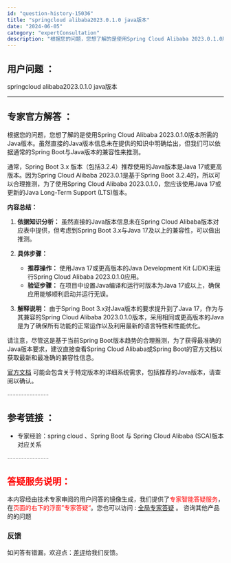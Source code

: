 ```yaml
---
id: "question-history-15036"
title: "springcloud alibaba2023.0.1.0 java版本"
date: "2024-06-05"
category: "expertConsultation"
description: "根据您的问题，您想了解的是使用Spring Cloud Alibaba 2023.0.1.0版本所需的Java版本。虽然直接的Java版本信息未在提供的知识中明确给出，但我们可以依据通常的Spring Boot与Java版本的兼容性来推测。通常，Spring Boot 3.x 版本（包括3.2.4）"
---
```


## 用户问题 ： 
 springcloud alibaba2023.0.1.0 java版本  

---------------
## 专家官方解答 ：

根据您的问题，您想了解的是使用Spring Cloud Alibaba 2023.0.1.0版本所需的Java版本。虽然直接的Java版本信息未在提供的知识中明确给出，但我们可以依据通常的Spring Boot与Java版本的兼容性来推测。

通常，Spring Boot 3.x 版本（包括3.2.4）推荐使用的Java版本是Java 17或更高版本。因为Spring Cloud Alibaba 2023.0.1是基于Spring Boot 3.2.4的，所以可以合理推测，为了使用Spring Cloud Alibaba 2023.0.1.0，您应该使用Java 17或更新的Java Long-Term Support (LTS)版本。

**内容总结：**

1. **依据知识分析：** 虽然直接的Java版本信息未在Spring Cloud Alibaba版本对应表中提供，但考虑到Spring Boot 3.x与Java 17及以上的兼容性，可以做出推测。
   
2. **具体步骤：**
   - **推荐操作：** 使用Java 17或更高版本的Java Development Kit (JDK)来运行Spring Cloud Alibaba 2023.0.1.0应用。
   - **验证步骤：** 在项目中设置Java编译和运行时版本为Java 17或以上，确保应用能够顺利启动并运行无误。

3. **解释说明：** 由于Spring Boot 3.x对Java版本的要求提升到了Java 17，作为与其兼容的Spring Cloud Alibaba 2023.0.1.0版本，采用相同或更高版本的Java是为了确保所有功能的正常运作以及利用最新的语言特性和性能优化。

请注意，尽管这是基于当前Spring Boot版本趋势的合理推测，为了获得最准确的Java版本要求，建议直接查看Spring Cloud Alibaba或Spring Boot的官方文档以获取最新和最准确的兼容性信息。

[官方文档](https://sca.aliyun.com/docs/2023/overview/version-explain/) 可能会包含关于特定版本的详细系统需求，包括推荐的Java版本，请查阅以确认。


<font color="#949494">---------------</font> 


## 参考链接 ：

* 专家经验：spring cloud 、Spring Boot 与 Spring Cloud Alibaba (SCA)版本对应关系 


 <font color="#949494">---------------</font> 
 


## <font color="#FF0000">答疑服务说明：</font> 

本内容经由技术专家审阅的用户问答的镜像生成，我们提供了<font color="#FF0000">专家智能答疑服务</font>，在<font color="#FF0000">页面的右下的浮窗”专家答疑“</font>。您也可以访问 : [全局专家答疑](https://answer.opensource.alibaba.com/docs/intro) 。 咨询其他产品的的问题

### 反馈
如问答有错漏，欢迎点：[差评](https://ai.nacos.io/user/feedbackByEnhancerGradePOJOID?enhancerGradePOJOId=15102)给我们反馈。
